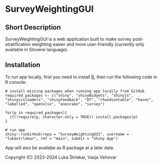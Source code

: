 
# SurveyWeightingGUI

## Short Description

SurveyWeightingGUI is a web application built to make survey post-stratification weighting easier and more user-friendly (currently only available in Slovene language).

## Installation

To run app locally, first you need to install [R](https://cran.r-project.org/), then run the following code in R console: 

```
# install missing packages when running app locally from GitHub
required_packages <- c("shiny", "shinyWidgets", "shinyjs", "shinycssloaders", "shinyFeedback", "DT", "rhandsontable", "haven", "labelled", "openxlsx", "anesrake", "survey")

for(p in required_packages){
  if(!require(p, character.only = TRUE)) install.packages(p)
}

# run app
shiny::runGitHub(repo = "SurveyWeightingGUI", username = "lukastrlekar", ref = "main", subdir = "Shiny App")
```

App will also be availabe as R package at a later date.


Copyright (C) 2023-2024 Luka Štrlekar, Vasja Vehovar
